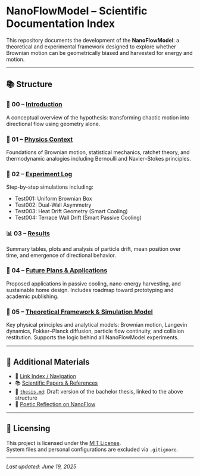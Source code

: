 <script src="https://cdn.jsdelivr.net/npm/mathjax@3/es5/tex-mml-chtml.js"></script>

# NanoFlowModel – Scientific Documentation Index

This repository documents the development of the **NanoFlowModel**: a theoretical and experimental framework designed to explore whether Brownian motion can be geometrically biased and harvested for energy and motion.

---

## 📚 Structure

### 🧭 00 – [Introduction](./docs/00_introduction.md)

A conceptual overview of the hypothesis: transforming chaotic motion into directional flow using geometry alone.

### 🔬 01 – [Physics Context](./docs/01_physics_context.md)

Foundations of Brownian motion, statistical mechanics, ratchet theory, and thermodynamic analogies including Bernoulli and Navier–Stokes principles.

### 🧪 02 – [Experiment Log](./docs/02_experiment_log.md)

Step-by-step simulations including:

- Test001: Uniform Brownian Box
- Test002: Dual-Wall Asymmetry
- Test003: Heat Drift Geometry (Smart Cooling)
- Test004: Terrace Wall Drift (Smart Passive Cooling)

### 📊 03 – [Results](./docs/03_results.md)

Summary tables, plots and analysis of particle drift, mean position over time, and emergence of directional behavior.

### 🚀 04 – [Future Plans & Applications](./docs/04_future_plans.md)

Proposed applications in passive cooling, nano-energy harvesting, and sustainable home design. Includes roadmap toward prototyping and academic publishing.

### 📐 05 – [Theoretical Framework & Simulation Model](./docs/05_theory_and_model.md)

Key physical principles and analytical models: Brownian motion, Langevin dynamics, Fokker–Planck diffusion, particle flow continuity, and collision restitution. Supports the logic behind all NanoFlowModel experiments.

---

## 🧾 Additional Materials

- 🧭 [Link Index / Navigation](./links.md)
- 📚 [Scientific Papers & References](references/papers.md)
- 📄 [`thesis.md`](./thesis.md): Draft version of the bachelor thesis, linked to the above structure
- 🎴 [Poetic Reflection on NanoFlow](docs/poetry.md)

---

## 📌 Licensing

This project is licensed under the [MIT License](./LICENSE).  
System files and personal configurations are excluded via `.gitignore`.

---

_Last updated: June 19, 2025_
